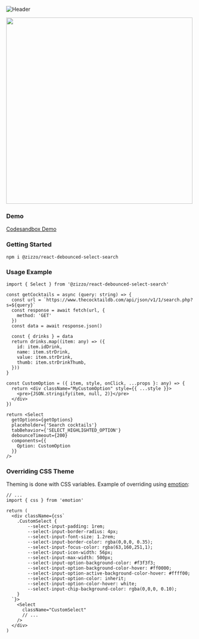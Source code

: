 ![Header](https://github.com/elzii/react-debounced-select-search/raw/master/media/Banner.png)

<img src="https://github.com/elzii/react-debounced-select-search/raw/master/media/Screenshot.png" width="500">

### Demo
[Codesandbox Demo](https://codesandbox.io/s/demo-react-debounced-select-search-le3pv)

### Getting Started
`npm i @zizzo/react-debounced-select-search`

### Usage Example
```tsx
import { Select } from '@zizzo/react-debounced-select-search'

const getCocktails = async (query: string) => {
  const url = `https://www.thecocktaildb.com/api/json/v1/1/search.php?s=${query}`
  const response = await fetch(url, {
    method: 'GET'
  })
  const data = await response.json()

  const { drinks } = data
  return drinks.map((item: any) => ({ 
    id: item.idDrink,
    name: item.strDrink, 
    value: item.strDrink,
    thumb: item.strDrinkThumb,
  }))
}

const CustomOption = ({ item, style, onClick, ...props }: any) => {
  return <div className="MyCustomOption" style={{ ...style }}>
    <pre>{JSON.stringify(item, null, 2)}</pre>
  </div>
})

return <Select
  getOptions={getOptions}
  placeholder={'Search cocktails'}
  tabBehavior={'SELECT_HIGHLIGHTED_OPTION'}
  debounceTimeout={200}
  components={{
    Option: CustomOption
  }}
/>
```


### Overriding CSS Theme

Theming is done with CSS variables. Example of overriding using [emotion](https://www.npmjs.com/package/emotion):

```tsx
// ...
import { css } from 'emotion'

return (
  <div className={css`
    .CustomSelect {
        --select-input-padding: 1rem;
        --select-input-border-radius: 4px;
        --select-input-font-size: 1.2rem;
        --select-input-border-color: rgba(0,0,0, 0.35);
        --select-input-focus-color: rgba(63,160,251,1);
        --select-input-icon-width: 56px;
        --select-input-max-width: 500px;
        --select-input-option-background-color: #f3f3f3;
        --select-input-option-background-color-hover: #ff0000;
        --select-input-option-active-background-color-hover: #ffff00;
        --select-input-option-color: inherit;
        --select-input-option-color-hover: white;
        --select-input-chip-background-color: rgba(0,0,0, 0.10);
    }
  `}>
    <Select 
      className="CustomSelect"
      // ...
    />
  </div>
)

```
